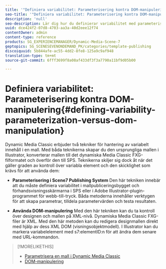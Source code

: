 ```yaml
---
title: '"Definiera variabilitet: Parameterisering kontra DOM-manipulering"'
seo-title: '"Definiera variabilitet: Parameterisering kontra DOM-manipulering"'
description: 'null'
seo-description: Lär dig hur du definierar variabilitet med parameterisering jämfört med DOM-manipulering.
uuid: dce424f2-07d8-4703-aa3a-40d2eee12f74
contentOwner: admin
content-type: reference
products: SG_EXPERIENCEMANAGER/Dynamic-Media-Scene-7
geptopics: SG_SCENESEVENONDEMAND_PK/categories/template-publishing
discoiquuid: 5b844afe-ac55-4dd2-8fe8-125a9c9af948
translation-type: tm+mt
source-git-commit: 6fff3699f8a08af433df3f3a7790a11bf9d05b00

---
```



# Definiera variabilitet: Parameterisering kontra DOM-manipulering{#defining-variability-parameterization-versus-dom-manipulation}

Dynamic Media Classic erbjuder två tekniker för hantering av variabelt innehåll i en mall. Med båda teknikerna skapar du den ursprungliga mallen i Illustrator, konverterar mallen till det dynamiska Media Classic FXG-filformatet och överför den till SPS. Teknikerna skiljer sig dock åt när det gäller graden av kontroll över variabla element och den skicklighet som krävs för att använda dem:

* **Parameterisering i Scene7 Publishing System** Den här tekniken innebär att du måste definiera variabilitet i mallpubliceringsbygget och förhandsvisningsskärmarna i SPS eller i Adobe Illustrator-plugin-programmet för webb-till-tryck. Båda metoderna innehåller verktygen för att skapa parametrar, tilldela parametervärden och testa resultaten.

* **Använda DOM-manipulering** Med den här tekniken kan du ta kontroll över designen och mallen på XML-nivå. Dynamiska Media Classic FXG-filer är XML. Med den här metoden kan du redigera designmallen direkt med hjälp av dess XML DOM (visningsobjektmodell). I Illustrator kan du markera variabelelement med s7:elementID:n för att ändra dem senare med URL-kommandon.

>[!MORELIKETHIS]
>
>* [Parametrisera en mall i Dynamic Media Classic](parameterizing-template-scene7.md#parameterizing_a_template_in_scene7)
>* [DOM-manipulering](dom-manipulation.md#dom_manipulation)

